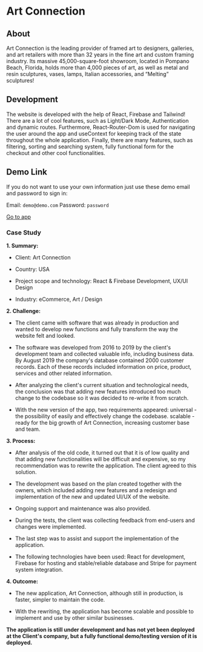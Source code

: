 # Art Connection

## About

Art Connection is the leading provider of framed art to designers, galleries, and art retailers with more than 32 years in the fine art and custom framing industry. Its massive 45,000-square-foot showroom, located in Pompano Beach, Florida, holds more than 4,000 pieces of art, as well as metal and resin sculptures, vases, lamps, Italian accessories, and “Melting” sculptures!

## Development

The website is developed with the help of React, Firebase and Tailwind! There are a lot of cool features, such as Light/Dark Mode, Authentication and dynamic routes. Furthermore, React-Router-Dom is used for navigating the user around the app and useContext for keeping track of the state throughout the whole application. Finally, there are many features, such as filtering, sorting and searching system, fully functional form for the checkout and other cool functionalities.

## Demo Link

If you do not want to use your own information just use these demo email and password to sign in:

Email: `demo@demo.com`
Password: `password`

[Go to app](https://e-commerce-app-cf00d.web.app/ "See the demo")

### Case Study

**1. Summary:**

- Client: Art Connection

- Country: USA

- Project scope and technology: React & Firebase Development, UX/UI Design

- Industry: eCommerce, Art / Design

**2. Challenge:**

- The client came with software that was already in production and wanted to develop new functions and fully transform the way the website felt and looked.

- The software was developed from 2016 to 2019 by the client's development team and collected valuable info, including business data. By August 2019 the company's database contained 2000 customer records. Each of these records included information on price, product, services and other related information.

- After analyzing the client's current situation and technological needs, the conclusion was that adding new features introduced too much change to the codebase so it was decided to re-write it from scratch.

- With the new version of the app, two requirements appeared:
universal - the possibility of easily and effectively change the codebase.
scalable - ready for the big growth of Art Connection, increasing customer base and team.



**3. Process:**

- After analysis of the old code, it turned out that it is of low quality and that adding new functionalities will be difficult and expensive, so my recommendation was to rewrite the application. The client agreed to this solution.

- The development was based on the plan created together with the owners, which included adding new features and a redesign and implementation of the new and updated UI/UX of the website.

- Ongoing support and maintenance was also provided.

- During the tests, the client was collecting feedback from end-users and changes were implemented.

- The last step was to assist and support the implementation of the application.

- The following technologies have been used: React for development, Firebase for hosting and stable/reliable database and Stripe for payment system integration.


**4. Outcome:**

- The new application, Art Connection, although still in production, is faster, simpler to maintain the code.

- With the rewriting, the application has become scalable and possible to implement and use by other similar businesses.

**The application is still under development and has not yet been deployed at the Client's company, but a fully functional demo/testing version of it is deployed.**
